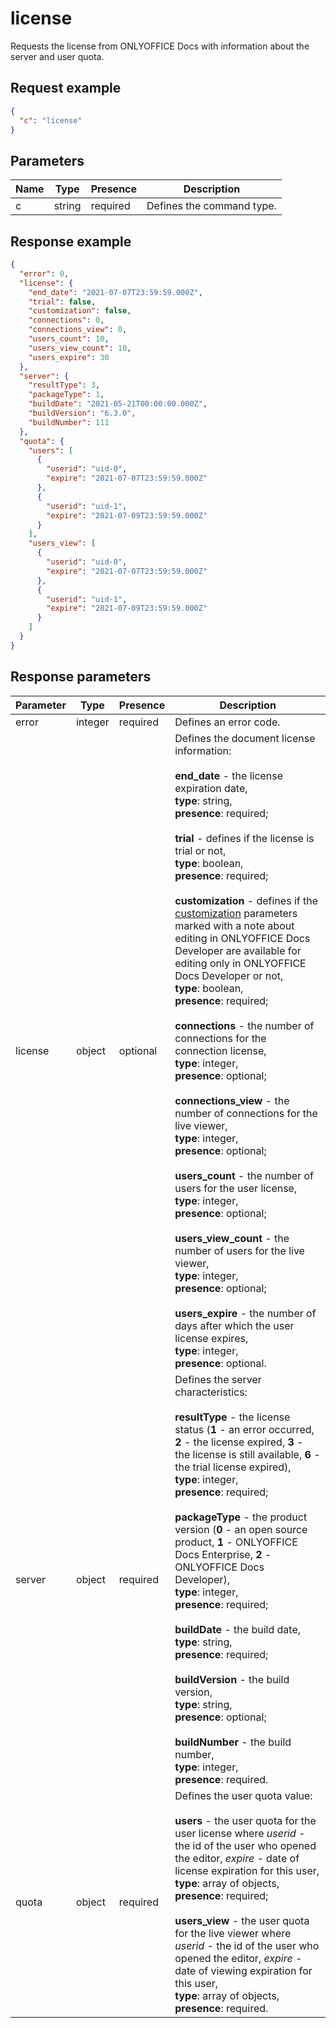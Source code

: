 # license

Requests the license from ONLYOFFICE Docs with information about the server and user quota.

## Request example

``` json
{
  "c": "license"
}
```

## Parameters

| Name | Type   | Presence | Description               |
| ---- | ------ | -------- | ------------------------- |
| c    | string | required | Defines the command type. |

## Response example

``` json
{
  "error": 0,
  "license": {
    "end_date": "2021-07-07T23:59:59.000Z",
    "trial": false,
    "customization": false,
    "connections": 0,
    "connections_view": 0,
    "users_count": 10,
    "users_view_count": 10,
    "users_expire": 30
  },
  "server": {
    "resultType": 3,
    "packageType": 1,
    "buildDate": "2021-05-21T00:00:00.000Z",
    "buildVersion": "6.3.0",
    "buildNumber": 111
  },
  "quota": {
    "users": [
      {
        "userid": "uid-0",
        "expire": "2021-07-07T23:59:59.000Z"
      },
      {
        "userid": "uid-1",
        "expire": "2021-07-09T23:59:59.000Z"
      }
    ],
    "users_view": [
      {
        "userid": "uid-0",
        "expire": "2021-07-07T23:59:59.000Z"
      },
      {
        "userid": "uid-1",
        "expire": "2021-07-09T23:59:59.000Z"
      }
    ]
  }
}
```

## Response parameters

| Parameter | Type    | Presence | Description                                                                                                                                                                                                                                                                                                                                                                                                                                                                                                                                                                                                                                                                                                                                                                                                                                                                                                                                                                                                                                                                                                                                                                                  |
| --------- | ------- | -------- | -------------------------------------------------------------------------------------------------------------------------------------------------------------------------------------------------------------------------------------------------------------------------------------------------------------------------------------------------------------------------------------------------------------------------------------------------------------------------------------------------------------------------------------------------------------------------------------------------------------------------------------------------------------------------------------------------------------------------------------------------------------------------------------------------------------------------------------------------------------------------------------------------------------------------------------------------------------------------------------------------------------------------------------------------------------------------------------------------------------------------------------------------------------------------------------------- |
| error     | integer | required | Defines an error code.                                                                                                                                                                                                                                                                                                                                                                                                                                                                                                                                                                                                                                                                                                                                                                                                                                                                                                                                                                                                                                                                                                                                                                       |
| license   | object  | optional | Defines the document license information:<br /><br />**end\_date** - the license expiration date,<br />**type**: string,<br />**presence**: required;<br /><br />**trial** - defines if the license is trial or not,<br />**type**: boolean,<br />**presence**: required;<br /><br />**customization** - defines if the [customization](../../usage-api/config/editor/customization/customization-standard-branding.md#customer) parameters marked with a note about editing in ONLYOFFICE Docs Developer are available for editing only in ONLYOFFICE Docs Developer or not,<br />**type**: boolean,<br />**presence**: required;<br /><br />**connections** - the number of connections for the connection license,<br />**type**: integer,<br />**presence**: optional;<br /><br />**connections\_view** - the number of connections for the live viewer,<br />**type**: integer,<br />**presence**: optional;<br /><br />**users\_count** - the number of users for the user license,<br />**type**: integer,<br />**presence**: optional;<br /><br />**users\_view\_count** - the number of users for the live viewer,<br />**type**: integer,<br />**presence**: optional;<br /><br />**users\_expire** - the number of days after which the user license expires,<br />**type**: integer,<br />**presence**: optional. |
| server    | object  | required | Defines the server characteristics:<br /><br />**resultType** - the license status (**1** - an error occurred, **2** - the license expired, **3** - the license is still available, **6** - the trial license expired),<br />**type**: integer,<br />**presence**: required;<br /><br />**packageType** - the product version (**0** - an open source product, **1** - ONLYOFFICE Docs Enterprise, **2** - ONLYOFFICE Docs Developer),<br />**type**: integer,<br />**presence**: required;<br /><br />**buildDate** - the build date,<br />**type**: string,<br />**presence**: required;<br /><br />**buildVersion** - the build version,<br />**type**: string,<br />**presence**: optional;<br /><br />**buildNumber** - the build number,<br />**type**: integer,<br />**presence**: required.                                                                                                                                                                                                                                                                                                                                                                                                                                          |
| quota     | object  | required | Defines the user quota value:<br /><br />**users** - the user quota for the user license where *userid* - the id of the user who opened the editor, *expire* - date of license expiration for this user,<br />**type**: array of objects,<br />**presence**: required;<br /><br />**users\_view** - the user quota for the live viewer where *userid* - the id of the user who opened the editor, *expire* - date of viewing expiration for this user,<br />**type**: array of objects,<br />**presence**: required.                                                                                                                                                                                                                                                                                                                                                                                                                                                                                                                                                                                                                                                                                         |
